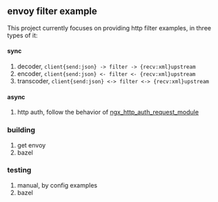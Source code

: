 ## envoy filter example

This project currently focuses on providing http filter examples, in three types
of it:

#### sync

1. decoder, `client{send:json} -> filter -> {recv:xml}upstream`
2. encoder, `client{send:json} <- filter <- {recv:xml}upstream`
3. transcoder, `client{send:json} <-> filter <-> {recv:xml}upstream`

#### async

1. http auth, follow the behavior of [ngx_http_auth_request_module](http://nginx.org/en/docs/http/ngx_http_auth_request_module.html)

### building

1. get envoy
2. bazel


### testing

1. manual, by config examples
2. bazel
